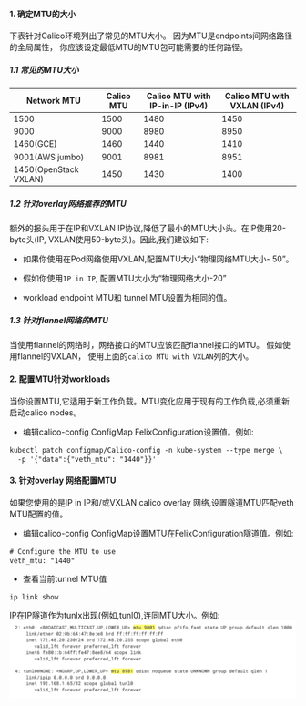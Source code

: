 #### 1. 确定MTU的大小
下表针对Calico环境列出了常见的MTU大小。 因为MTU是endpoints间网络路径的全局属性， 你应该设定最低MTU的MTU包可能需要的任何路径。

##### 1.1 常见的MTU大小

|Network MTU   |Calico MTU   |Calico MTU with IP-in-IP (IPv4)   |Calico MTU with VXLAN (IPv4)   |
| ------------ | ------------ | ------------ | ------------ |
|1500   |1500   |1480   |1450   |
|9000   |9000   |8980   |8950   |
|1460(GCE)   |1460   |1440   |1410   |
|9001(AWS jumbo)   |9001   |8981   |8951   |
|1450(OpenStack VXLAN)   |1450   |1430   |1400   |

##### 1.2 针对overlay网络推荐的MTU
额外的报头用于在IP和VXLAN IP协议,降低了最小的MTU大小头。在IP使用20-byte头(IP, VXLAN使用50-byte头)。因此,我们建议如下:

- 如果你使用在Pod网络使用VXLAN,配置MTU大小“物理网络MTU大小- 50”。

- 假如你使用`IP in IP`, 配置MTU大小为“物理网络大小-20”

- workload endpoint MTU和 tunnel MTU设置为相同的值。

##### 1.3 针对flannel网络的MTU

当使用flannel的网络时，网络接口的MTU应该匹配flannel接口的MTU。 假如使用flannel的VXLAN， 使用上面的`calico MTU with VXLAN`列的大小。

#### 2. 配置MTU针对workloads

当你设置MTU,它适用于新工作负载。MTU变化应用于现有的工作负载,必须重新启动calico nodes。

- 编辑calico-config ConfigMap FelixConfiguration设置值。例如:

```shell
kubectl patch configmap/Calico-config -n kube-system --type merge \
  -p '{"data":{"veth_mtu": "1440"}}'
```

#### 3. 针对overlay 网络配置MTU

如果您使用的是IP in IP和/或VXLAN calico overlay 网络,设置隧道MTU匹配veth MTU配置的值。

- 编辑calico-config ConfigMap设置MTU在FelixConfiguration隧道值。例如:

```shell
# Configure the MTU to use
veth_mtu: "1440" 
```

- 查看当前tunnel MTU值

```shell
ip link show
```

IP在IP隧道作为tunlx出现(例如,tunl0),连同MTU大小。例如:
![](../uploads/calico/images/m_9799be00dda4c19e4f5db3a7833301c0_r.png)